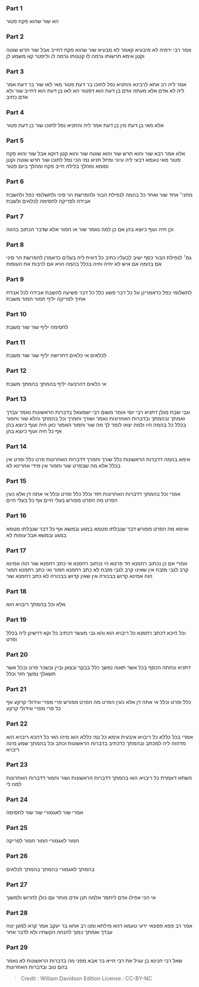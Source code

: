 
### Part 1
הא שור שהוא פקח פטור

### Part 2
אמר רבי ירמיה לא מיבעיא קאמר לא מבעיא שור שהוא פקח דחייב אבל שור חרש שוטה וקטן אימא חרשותו גרמה לו קטנותו גרמה לו וליפטר קא משמע לן

### Part 3
אמר ליה רב אחא לרבינא והתניא נפל לתוכו בר דעת פטור מאי לאו שור בר דעת אמר ליה לא אדם אלא מעתה אדם בן דעת הוא דפטור הא לאו בן דעת הוא דחייב שור ולא אדם כתיב

### Part 4
אלא מאי בן דעת מין בן דעת אמר ליה והתניא נפל לתוכו שור בן דעת פטור

### Part 5
אלא אמר רבא שור והוא חרש שור והוא שוטה שור והוא קטן דוקא אבל שור והוא פקח פטור מאי טעמא דבעי ליה עיוני ומיזל תניא נמי הכי נפל לתוכו שור חרש שוטה וקטן וסומא ומהלך בלילה חייב פקח ומהלך ביום פטור

### Part 6
מתני׳ אחד שור ואחד כל בהמה לנפילת הבור ולהפרשת הר סיני ולתשלומי כפל ולהשבת אבידה לפריקה לחסימה לכלאים ולשבת

### Part 7
וכן חיה ועוף כיוצא בהן אם כן למה נאמר שור או חמור אלא שדבר הכתוב בהווה

### Part 8
גמ׳ לנפילת הבור כסף ישיב לבעליו כתיב כל דאית ליה בעלים כדאמרן להפרשת הר סיני אם בהמה אם איש לא יחיה וחיה בכלל בהמה הויא אם לרבות את העופות

### Part 9
לתשלומי כפל כדאמרינן על כל דבר פשע כלל כל דבר פשיעה להשבת אבידה לכל אבדת אחיך לפריקה יליף חמור חמור משבת

### Part 10
לחסימה יליף שור שור משבת

### Part 11
לכלאים אי כלאים דחרישה יליף שור שור משבת

### Part 12
אי כלאים דהרבעה יליף בהמתך בהמתך משבת

### Part 13
וגבי שבת מנלן דתניא רבי יוסי אומר משום רבי ישמעאל בדברות הראשונות נאמר עבדך ואמתך ובהמתך ובדברות האחרונות נאמר ושורך וחמרך וכל בהמתך והלא שור וחמור בכלל כל בהמה היו ולמה יצאו לומר לך מה שור וחמור האמור כאן חיה ועוף כיוצא בהן אף כל חיה ועוף כיוצא בהן

### Part 14
אימא בהמה דדברות הראשונות כלל שורך וחמרך דדברות האחרונות פרט כלל ופרט אין בכלל אלא מה שבפרט שור וחמור אין מידי אחרינא לא

### Part 15
אמרי וכל בהמתך דדברות האחרונות חזר וכלל כלל ופרט וכלל אי אתה דן אלא כעין הפרט מה הפרט מפורש בעלי חיים אף כל בעלי חיים

### Part 16
ואימא מה הפרט מפורש דבר שנבלתו מטמא במגע ובמשא אף כל דבר שנבלתו מטמא במגע ובמשא אבל עופות לא

### Part 17
אמרי אם כן נכתוב רחמנא חד פרטא הי נכתוב רחמנא אי כתב רחמנא שור הוה אמינא קרב לגבי מזבח אין שאינו קרב לגבי מזבח לא כתב רחמנא חמור ואי כתב רחמנא חמור הוה אמינא קדוש בבכורה אין שאין קדוש בבכורה לא כתב רחמנא שור

### Part 18
אלא וכל בהמתך ריבויא הוא

### Part 19
וכל היכא דכתב רחמנא כל ריבויא הוא והא גבי מעשר דכתיב כל וקא דרשינן ליה בכלל ופרט

### Part 20
דתניא ונתתה הכסף בכל אשר תאוה נפשך כלל בבקר ובצאן וביין ובשכר פרט ובכל אשר תשאלך נפשך חזר וכלל

### Part 21
כלל ופרט וכלל אי אתה דן אלא כעין הפרט מה הפרט מפורש פרי מפרי וגידולי קרקע אף כל פרי מפרי וגידולי קרקע

### Part 22
אמרי בכל כללא כל ריבויא איבעית אימא כל נמי כללא הוא מיהו האי כל דהכא ריבויא הוא מדהוה ליה למכתב ובהמתך כדכתיב בדברות הראשונות וכתב וכל בהמתך שמע מינה ריבויא

### Part 23
השתא דאמרת כל ריבויא הוא בהמתך דדברות הראשונות ושור וחמור דדברות האחרונות למה לי

### Part 24
אמרי שור לאגמורי שור שור לחסימה

### Part 25
חמור לאגמורי חמור חמור לפריקה

### Part 26
בהמתך לאגמורי בהמתך בהמתך לכלאים

### Part 27
אי הכי אפילו אדם ליתסר אלמה תנן אדם מותר עם כולן לחרוש ולמשוך

### Part 28
אמר רב פפא פפונאי ידעי טעמא דהא מילתא ומנו רב אחא בר יעקב אמר קרא למען ינוח עבדך ואמתך כמוך להנחה הקשתיו ולא לדבר אחר

### Part 29
שאל רבי חנינא בן עגיל את רבי חייא בר אבא מפני מה בדברות הראשונות לא נאמר בהם טוב ובדברות האחרונות

>Credit : William Davidson Edition
>License : CC-BY-NC